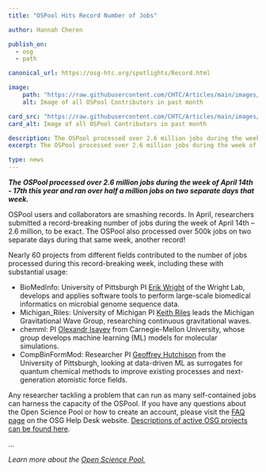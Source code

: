 ```yaml
---
title: "OSPool Hits Record Number of Jobs"

author: Hannah Cheren

publish_on:
  - osg
  - path

canonical_url: https://osg-htc.org/spotlights/Record.html

image:
    path: "https://raw.githubusercontent.com/CHTC/Articles/main/images/OSPool_Contributors.png"
    alt: Image of all OSPool Contributors in past month

card_src: "https://raw.githubusercontent.com/CHTC/Articles/main/images/OSPool_Contributors.png"
card_alt: Image of all OSPool Contributors in past month

description: The OSPool processed over 2.6 million jobs during the week of April 14th - 17th this year and ran over half a million jobs on two separate days that week.
excerpt: The OSPool processed over 2.6 million jobs during the week of April 14th - 17th this year and ran over half a million jobs on two separate days that week.

type: news
---
```

  ***The OSPool processed over 2.6 million jobs during the week of April 14th - 17th this year and ran over half a million jobs on two separate days that week.***
  
  OSPool users and collaborators are smashing records. In April, researchers submitted a record-breaking number of jobs during the week of April 14th – 2.6 million, to be exact. The OSPool also processed over 500k jobs on two separate days during that same week, another record! 

  Nearly 60 projects from different fields contributed to the number of jobs processed during this record-breaking week, including these with substantial usage:
  - BioMedInfo: University of Pittsburgh PI [Erik Wright](https://www.wrightlabscience.com/p/index.html) of the Wright Lab, develops and applies software tools to perform large-scale biomedical informatics on microbial genome sequence data. 
  - Michigan_Riles: University of Michigan PI [Keith Riles](https://gallatin.physics.lsa.umich.edu/~keithr/) leads the Michigan Gravitational Wave Group, researching continuous gravitational waves.
  - chemml: PI [Olexandr Isayev](https://www.cmu.edu/chemistry/people/faculty/isayev.html) from Carnegie-Mellon University, whose group develops machine learning (ML) models for molecular simulations.
  - CompBinFormMod: Researcher PI  [Geoffrey Hutchison](https://hutchisonlab.org/) from the University of Pittsburgh, looking at data-driven ML as surrogates for quantum chemical methods to improve existing processes and next-generation atomistic force fields.

  Any researcher tackling a problem that can run as many self-contained jobs can harness the capacity of the OSPool.  If you have any questions about the Open Science Pool or how to create an account, please visit the [FAQ page](https://support.opensciencegrid.org/support/solutions/articles/5000634384-frequently-asked-questions) on the OSG Help Desk website. [Descriptions of active OSG projects can be found here](https://opensciencegrid.org/projects.html).

...

*Learn more about the [Open Science Pool.](https://osg-htc.org/services/open_science_pool.html)*
